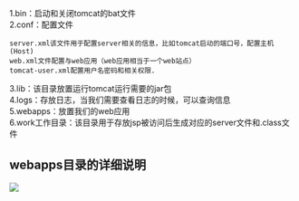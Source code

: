 1.bin：启动和关闭tomcat的bat文件<br>
2.conf：配置文件

    server.xml该文件用于配置server相关的信息，比如tomcat启动的端口号，配置主机(Host)
    web.xml文件配置与web应用（web应用相当于一个web站点）
    tomcat-user.xml配置用户名密码和相关权限.
3.lib：该目录放置运行tomcat运行需要的jar包<br>
4.logs：存放日志，当我们需要查看日志的时候，可以查询信息<br>
5.webapps：放置我们的web应用<br>
6.work工作目录：该目录用于存放jsp被访问后生成对应的server文件和.class文件<br>

webapps目录的详细说明
----------------------
![](https://segmentfault.com/img/remote/1460000013228170?w=926&h=628)
